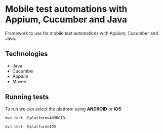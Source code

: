 # Mobile test automations with Appium, Cucumber and Java

Framework to use for mobile test automations with Appium, Cucumber and Java.

## Technologies

- Java
- Cucumber
- Appium
- Maven

## Running tests

To run we can select the platform using **ANDROID** or **IOS**
```
mvn test -Dplatform=ANDROID
```
```
mvn test -Dplatform=IOS
```

